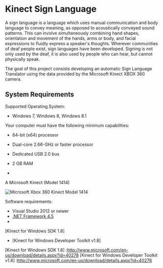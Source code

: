 Kinect Sign Language
====================

A sign language is a language which
 uses manual communication and body language to convey meaning,
 as opposed to acoustically conveyed sound patterns. 
This can involve simultaneously combining hand shapes, orientation and movement of the hands, 
arms or body, and facial expressions to fluidly express a speaker's thoughts. 
Wherever communities of deaf people exist, sign languages have been developed.
 Signing is not only used by the deaf, it is also used by people who can hear, but cannot physically speak.


The goal of this project consists developing an automatic Sign Language Translator 
using the data provided by the Microsoft Kinect XBOX 360 camera.



System Requirements
-----------

Supported Operating System:
  - Windows 7, Windows 8, Windows 8.1


Your computer must have the following minimum capabilities:
  - 64-bit (x64) processor
 
 - Dual-core 2.66-GHz or faster processor
  - Dedicated USB 2.0 bus
  - 2 GB RAM
  - 
A Microsoft Kinect (Model 1414)

![Microsoft Xbox 360 Kinect Model 1414](http://i.imgur.com/EMkejfZ.jpg)


Software requirements:
  - Visual Studio 2012 or newer
  - [.NET Framework 4.5]
  - 
[Kinect for Windows SDK 1.8]
  - [Kinect for Windows Developer Toolkit v1.8]


[.NET Framework 4.5]:
http://www.microsoft.com/en-us/download/details.aspx?id=30653
[Kinect for Windows SDK 1.8]
:http://www.microsoft.com/en-us/download/details.aspx?id=40278
[Kinect for Windows Developer Toolkit v1.8]
:http://www.microsoft.com/en-us/download/details.aspx?id=40276
